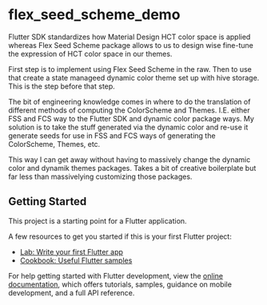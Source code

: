 # flex_seed_scheme_demo

Flutter SDK standardizes how Material Design HCT color space is applied whereas Flex Seed Scheme package allows to us to design wise fine-tune the expression of HCT color space in our themes.

First step is to implement using Flex Seed Scheme in the raw. Then to use that create a state manageed dynamic color theme 
set up with hive storage. This is the step before that step.

The bit of engineering knowledge comes in where to do the 
translation of different methods of computing the ColorScheme and Themes. I.E. either FSS and FCS way to the Flutter SDK and
dynamic color package ways. My solution is to take the stuff 
generated via the dynamic color and re-use it generate seeds
for use in FSS and FCS ways of generating the ColorScheme, Themes, etc.

This way I can get away without having to massively change the dynamic color and dynamik themes packages. Takes a bit of creative boilerplate but far less than massivelying customizing those packages.


## Getting Started

This project is a starting point for a Flutter application.

A few resources to get you started if this is your first Flutter project:

- [Lab: Write your first Flutter app](https://docs.flutter.dev/get-started/codelab)
- [Cookbook: Useful Flutter samples](https://docs.flutter.dev/cookbook)

For help getting started with Flutter development, view the
[online documentation](https://docs.flutter.dev/), which offers tutorials,
samples, guidance on mobile development, and a full API reference.
